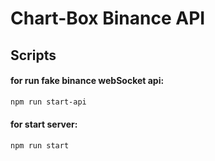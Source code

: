 # Chart-Box Binance API

## Scripts
#### for run fake binance webSocket api:
```sh
npm run start-api
```
#### for start server:
```sh
npm run start
```